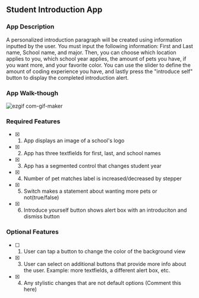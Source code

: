 ## Student Introduction App

### App Description

A personalized introduction paragraph will be created using information inputted by the user. You must input the following information: First and Last name, School name, and major. Then, you can choose which location applies to you, which school year applies, the amount of pets you have, if you want more, and your favorite color. You can use the slider to define the amount of coding experience you have, and lastly press the "introduce self" button to display the completed introduction alert.

### App Walk-though

![ezgif com-gif-maker](https://user-images.githubusercontent.com/92804326/216795302-54e88793-3db8-403c-b189-a71ea0acb969.gif)

### Required Features

- [x] 1. App displays an image of a school's logo
- [x] 2. App has three textfields for first, last, and school names
- [x] 3. App has a segmented control that changes student year
- [x] 4. Number of pet matches label is increased/decreased by stepper
- [x] 5. Switch makes a statement about wanting more pets or not(true/false) 
- [x] 6. Introduce yourself button shows alert box with an introduciton and dismiss button

### Optional Features

- [ ] 1. User can tap a button to change the color of the background view
- [x] 3. User can select on additional buttons that provide more info about the user. Example: more textfields, a different alert box, etc.
- [x] 4. Any stylistic changes that are not default options (Comment this here)
